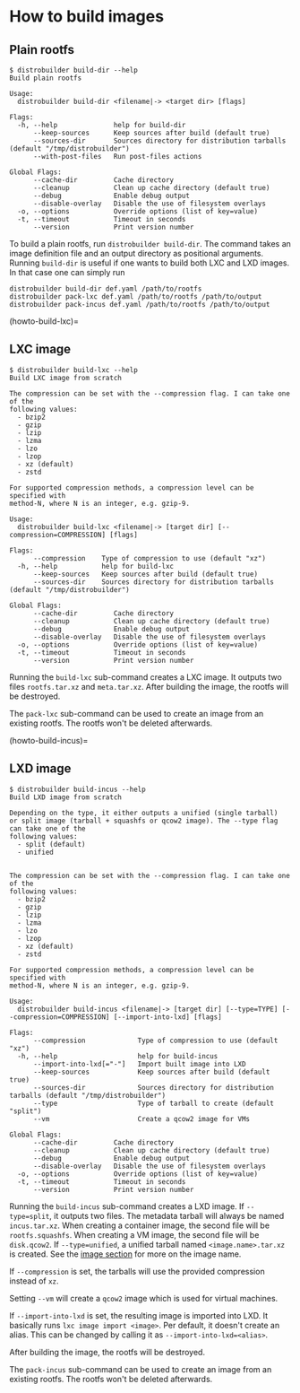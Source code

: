 # How to build images

## Plain rootfs

```shell
$ distrobuilder build-dir --help
Build plain rootfs

Usage:
  distrobuilder build-dir <filename|-> <target dir> [flags]

Flags:
  -h, --help              help for build-dir
      --keep-sources      Keep sources after build (default true)
      --sources-dir       Sources directory for distribution tarballs (default "/tmp/distrobuilder")
      --with-post-files   Run post-files actions

Global Flags:
      --cache-dir         Cache directory
      --cleanup           Clean up cache directory (default true)
      --debug             Enable debug output
      --disable-overlay   Disable the use of filesystem overlays
  -o, --options           Override options (list of key=value)
  -t, --timeout           Timeout in seconds
      --version           Print version number

```

To build a plain rootfs, run `distrobuilder build-dir`.
The command takes an image definition file and an output directory as positional arguments.
Running `build-dir` is useful if one wants to build both LXC and LXD images.
In that case one can simply run

```shell
distrobuilder build-dir def.yaml /path/to/rootfs
distrobuilder pack-lxc def.yaml /path/to/rootfs /path/to/output
distrobuilder pack-incus def.yaml /path/to/rootfs /path/to/output
```

(howto-build-lxc)=
## LXC image

```shell
$ distrobuilder build-lxc --help
Build LXC image from scratch

The compression can be set with the --compression flag. I can take one of the
following values:
  - bzip2
  - gzip
  - lzip
  - lzma
  - lzo
  - lzop
  - xz (default)
  - zstd

For supported compression methods, a compression level can be specified with
method-N, where N is an integer, e.g. gzip-9.

Usage:
  distrobuilder build-lxc <filename|-> [target dir] [--compression=COMPRESSION] [flags]

Flags:
      --compression    Type of compression to use (default "xz")
  -h, --help           help for build-lxc
      --keep-sources   Keep sources after build (default true)
      --sources-dir    Sources directory for distribution tarballs (default "/tmp/distrobuilder")

Global Flags:
      --cache-dir         Cache directory
      --cleanup           Clean up cache directory (default true)
      --debug             Enable debug output
      --disable-overlay   Disable the use of filesystem overlays
  -o, --options           Override options (list of key=value)
  -t, --timeout           Timeout in seconds
      --version           Print version number

```

Running the `build-lxc` sub-command creates a LXC image.
It outputs two files `rootfs.tar.xz` and `meta.tar.xz`.
After building the image, the rootfs will be destroyed.

The `pack-lxc` sub-command can be used to create an image from an existing rootfs.
The rootfs won't be deleted afterwards.

(howto-build-incus)=
## LXD image

```shell
$ distrobuilder build-incus --help
Build LXD image from scratch

Depending on the type, it either outputs a unified (single tarball)
or split image (tarball + squashfs or qcow2 image). The --type flag can take one of the
following values:
  - split (default)
  - unified


The compression can be set with the --compression flag. I can take one of the
following values:
  - bzip2
  - gzip
  - lzip
  - lzma
  - lzo
  - lzop
  - xz (default)
  - zstd

For supported compression methods, a compression level can be specified with
method-N, where N is an integer, e.g. gzip-9.

Usage:
  distrobuilder build-incus <filename|-> [target dir] [--type=TYPE] [--compression=COMPRESSION] [--import-into-lxd] [flags]

Flags:
      --compression             Type of compression to use (default "xz")
  -h, --help                    help for build-incus
      --import-into-lxd[="-"]   Import built image into LXD
      --keep-sources            Keep sources after build (default true)
      --sources-dir             Sources directory for distribution tarballs (default "/tmp/distrobuilder")
      --type                    Type of tarball to create (default "split")
      --vm                      Create a qcow2 image for VMs

Global Flags:
      --cache-dir         Cache directory
      --cleanup           Clean up cache directory (default true)
      --debug             Enable debug output
      --disable-overlay   Disable the use of filesystem overlays
  -o, --options           Override options (list of key=value)
  -t, --timeout           Timeout in seconds
      --version           Print version number
```

Running the `build-incus` sub-command creates a LXD image.
If `--type=split`, it outputs two files.
The metadata tarball will always be named `incus.tar.xz`.
When creating a container image, the second file will be `rootfs.squashfs`.
When creating a VM image, the second file will be `disk.qcow2`.
If `--type=unified`, a unified tarball named `<image.name>.tar.xz` is created.
See the [image section](../reference/image.md) for more on the image name.

If `--compression` is set, the tarballs will use the provided compression instead of `xz`.

Setting `--vm` will create a `qcow2` image which is used for virtual machines.

If `--import-into-lxd` is set, the resulting image is imported into LXD.
It basically runs `lxc image import <image>`.
Per default, it doesn't create an alias.
This can be changed by calling it as `--import-into-lxd=<alias>`.

After building the image, the rootfs will be destroyed.

The `pack-incus` sub-command can be used to create an image from an existing rootfs.
The rootfs won't be deleted afterwards.
